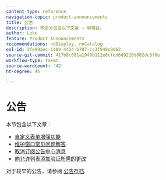 ```yaml
---
content-type: reference
navigation-topic: product-announcements
title: 公告
description: 本部分包含以下文章 — 编辑我。
author: Luke
feature: Product Announcements
recommendations: noDisplay, noCatalog
exl-id: 3fe99aec-1489-4434-b787-cc3f940c9062
source-git-commit: 417b8c081a1940b112e8cfbd6d9216d802dc8f8e
workflow-type: tm+mt
source-wordcount: '42'
ht-degree: 4%

---
```


# 公告

本节包含以下文章：

* [自定义表单增强功能](../../product-announcements/announcements/custom-form-enhancements.md)
* [维护窗口常见问题解答](../../product-announcements/announcements/maintenance-window-faq.md)
* [取消订阅公告中心消息](unsubscribe-from-ac-messages.md)
* [向允许列表添加验证所需的更改](proofhq-domain-change-workfront.md)



对于较早的公告，请参阅 [公告存档](announcement-archive/announcement-archive.md).
